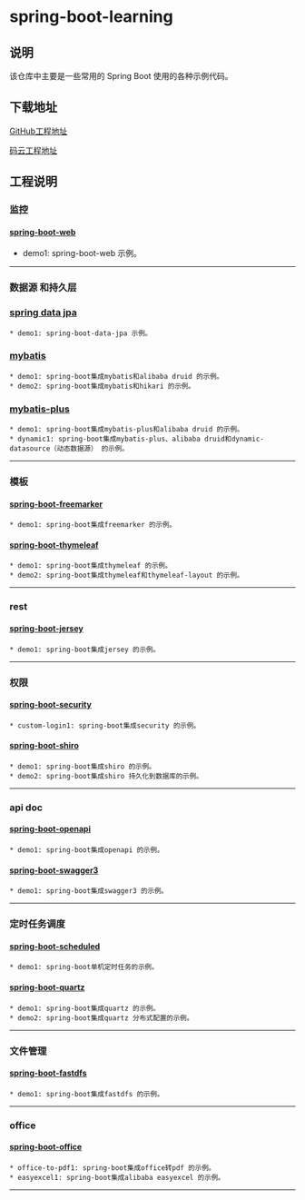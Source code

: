 # spring-boot-learning
## 说明

该仓库中主要是一些常用的 Spring Boot 使用的各种示例代码。

## 下载地址

  [GitHub工程地址](https://github.com/glacier0315/spring-boot-learning)

  [码云工程地址](https://gitee.com/glacier0315/spring-boot-learning.git)

## 工程说明
### 监控
#### [spring-boot-web](https://github.com/glacier0315/spring-boot-learning/tree/main/spring-boot-web)
* demo1: spring-boot-web 示例。
***

### 数据源 和持久层
### [spring data jpa](https://github.com/glacier0315/spring-boot-learning/tree/main/spring-boot-data-jpa)
    * demo1: spring-boot-data-jpa 示例。
### [mybatis](https://github.com/glacier0315/spring-boot-learning/tree/main/spring-boot-mybatis)  
    * demo1: spring-boot集成mybatis和alibaba druid 的示例。
    * demo2: spring-boot集成mybatis和hikari 的示例。
### [mybatis-plus](https://github.com/glacier0315/spring-boot-learning/tree/main/spring-boot-mybatis-plus)
    * demo1: spring-boot集成mybatis-plus和alibaba druid 的示例。
    * dynamic1: spring-boot集成mybatis-plus、alibaba druid和dynamic-datasource（动态数据源） 的示例。
***

### 模板
#### [spring-boot-freemarker](https://github.com/glacier0315/spring-boot-learning/tree/main/spring-boot-freemarker)
    * demo1: spring-boot集成freemarker 的示例。
#### [spring-boot-thymeleaf](https://github.com/glacier0315/spring-boot-learning/tree/main/spring-boot-thymeleaf)
    * demo1: spring-boot集成thymeleaf 的示例。
    * demo2: spring-boot集成thymeleaf和thymeleaf-layout 的示例。
***

### rest
#### [spring-boot-jersey](https://github.com/glacier0315/spring-boot-learning/tree/main/spring-boot-jersey)
    * demo1: spring-boot集成jersey 的示例。
***

### 权限
#### [spring-boot-security](https://github.com/glacier0315/spring-boot-learning/tree/main/spring-boot-security)
    * custom-login1: spring-boot集成security 的示例。
#### [spring-boot-shiro](https://github.com/glacier0315/spring-boot-learning/tree/main/spring-boot-shiro)
    * demo1: spring-boot集成shiro 的示例。
    * demo2: spring-boot集成shiro 持久化到数据库的示例。
***

### api doc
#### [spring-boot-openapi](https://github.com/glacier0315/spring-boot-learning/tree/main/spring-boot-openapi)
    * demo1: spring-boot集成openapi 的示例。
#### [spring-boot-swagger3](https://github.com/glacier0315/spring-boot-learning/tree/main/spring-boot-swagger3)
    * demo1: spring-boot集成swagger3 的示例。
***

### 定时任务调度
#### [spring-boot-scheduled](https://github.com/glacier0315/spring-boot-learning/tree/main/spring-boot-scheduled)
    * demo1: spring-boot单机定时任务的示例。
#### [spring-boot-quartz](https://github.com/glacier0315/spring-boot-learning/tree/main/spring-boot-quartz)
    * demo1: spring-boot集成quartz 的示例。
    * demo2: spring-boot集成quartz 分布式配置的示例。
***

### 文件管理
#### [spring-boot-fastdfs](https://github.com/glacier0315/spring-boot-learning/tree/main/spring-boot-fastdfs)
    * demo1: spring-boot集成fastdfs 的示例。
***

### office
#### [spring-boot-office](https://github.com/glacier0315/spring-boot-learning/tree/main/spring-boot-office)
    * office-to-pdf1: spring-boot集成office转pdf 的示例。
    * easyexcel1: spring-boot集成alibaba easyexcel 的示例。
***
